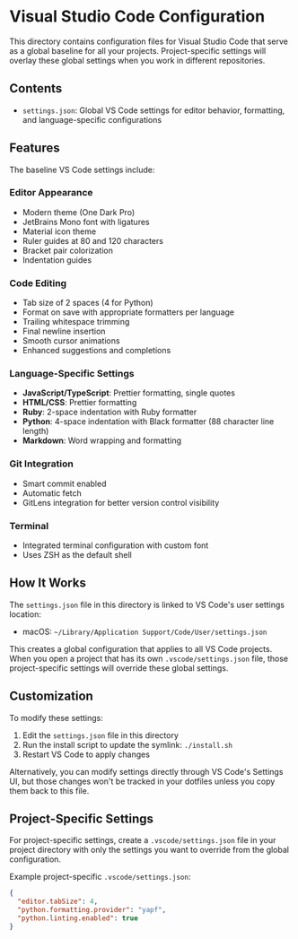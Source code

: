# Visual Studio Code Configuration

This directory contains configuration files for Visual Studio Code that serve as a global baseline for all your projects. Project-specific settings will overlay these global settings when you work in different repositories.

## Contents

- `settings.json`: Global VS Code settings for editor behavior, formatting, and language-specific configurations

## Features

The baseline VS Code settings include:

### Editor Appearance
- Modern theme (One Dark Pro)
- JetBrains Mono font with ligatures
- Material icon theme
- Ruler guides at 80 and 120 characters
- Bracket pair colorization
- Indentation guides

### Code Editing
- Tab size of 2 spaces (4 for Python)
- Format on save with appropriate formatters per language
- Trailing whitespace trimming
- Final newline insertion
- Smooth cursor animations
- Enhanced suggestions and completions

### Language-Specific Settings
- **JavaScript/TypeScript**: Prettier formatting, single quotes
- **HTML/CSS**: Prettier formatting
- **Ruby**: 2-space indentation with Ruby formatter
- **Python**: 4-space indentation with Black formatter (88 character line length)
- **Markdown**: Word wrapping and formatting

### Git Integration
- Smart commit enabled
- Automatic fetch
- GitLens integration for better version control visibility

### Terminal
- Integrated terminal configuration with custom font
- Uses ZSH as the default shell

## How It Works

The `settings.json` file in this directory is linked to VS Code's user settings location:
- macOS: `~/Library/Application Support/Code/User/settings.json`

This creates a global configuration that applies to all VS Code projects. When you open a project that has its own `.vscode/settings.json` file, those project-specific settings will override these global settings.

## Customization

To modify these settings:

1. Edit the `settings.json` file in this directory
2. Run the install script to update the symlink: `./install.sh`
3. Restart VS Code to apply changes

Alternatively, you can modify settings directly through VS Code's Settings UI, but those changes won't be tracked in your dotfiles unless you copy them back to this file.

## Project-Specific Settings

For project-specific settings, create a `.vscode/settings.json` file in your project directory with only the settings you want to override from the global configuration.

Example project-specific `.vscode/settings.json`:
```json
{
  "editor.tabSize": 4,
  "python.formatting.provider": "yapf",
  "python.linting.enabled": true
}
```
